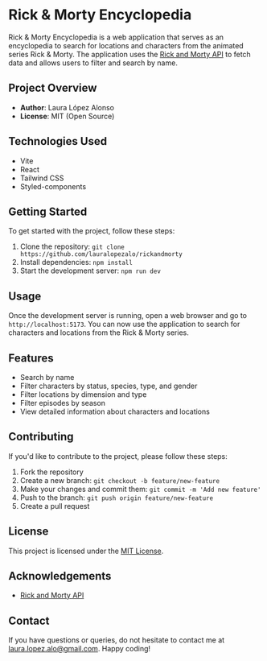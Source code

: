 # Rick & Morty Encyclopedia

Rick & Morty Encyclopedia is a web application that serves as an encyclopedia to search for locations and characters from the animated series Rick & Morty. The application uses the [Rick and Morty API](https://rickandmortyapi.com/) to fetch data and allows users to filter and search by name.

## Project Overview

- **Author**: Laura López Alonso
- **License**: MIT (Open Source)

## Technologies Used

- Vite
- React
- Tailwind CSS
- Styled-components

## Getting Started

To get started with the project, follow these steps:

1. Clone the repository: `git clone https://github.com/lauralopezalo/rickandmorty`
2. Install dependencies: `npm install`
3. Start the development server: `npm run dev`

## Usage

Once the development server is running, open a web browser and go to `http://localhost:5173`. You can now use the application to search for characters and locations from the Rick & Morty series.

## Features

- Search by name
- Filter characters by status, species, type, and gender
- Filter locations by dimension and type
- Filter episodes by season
- View detailed information about characters and locations

## Contributing

If you'd like to contribute to the project, please follow these steps:

1. Fork the repository
2. Create a new branch: `git checkout -b feature/new-feature`
3. Make your changes and commit them: `git commit -m 'Add new feature'`
4. Push to the branch: `git push origin feature/new-feature`
5. Create a pull request

## License

This project is licensed under the [MIT License](LICENSE).

## Acknowledgements

- [Rick and Morty API](https://rickandmortyapi.com/)

## Contact

If you have questions or queries, do not hesitate to contact me at laura.lopez.alo@gmail.com. Happy coding!
